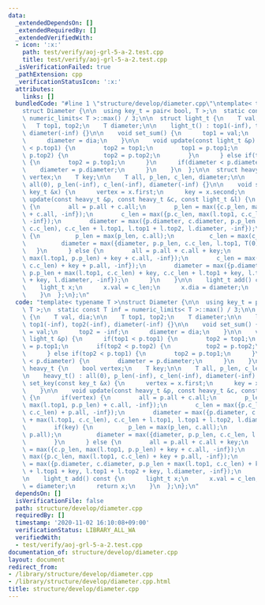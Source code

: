 ```yaml
---
data:
  _extendedDependsOn: []
  _extendedRequiredBy: []
  _extendedVerifiedWith:
  - icon: ':x:'
    path: test/verify/aoj-grl-5-a-2.test.cpp
    title: test/verify/aoj-grl-5-a-2.test.cpp
  _isVerificationFailed: true
  _pathExtension: cpp
  _verificationStatusIcon: ':x:'
  attributes:
    links: []
  bundledCode: "#line 1 \"structure/develop/diameter.cpp\"\ntemplate< typename T >\n\
    struct Diameter {\n\n  using key_t = pair< bool, T >;\n  static const T inf =\
    \ numeric_limits< T >::max() / 3;\n\n  struct light_t {\n    T val, dia;\n\n \
    \   T top1, top2;\n    T diameter;\n\n    light_t() : top1(-inf), top2(-inf),\
    \ diameter(-inf) {}\n\n    void set_sum() {\n      top1 = val;\n      top2 = -inf;\n\
    \      diameter = dia;\n    }\n\n    void update(const light_t &p) {\n      if(top1\
    \ < p.top1) {\n        top2 = top1;\n        top1 = p.top1;\n        if(top2 <\
    \ p.top2) {\n          top2 = p.top2;\n        }\n      } else if(top2 < p.top1)\
    \ {\n        top2 = p.top1;\n      }\n      if(diameter < p.diameter) {\n    \
    \    diameter = p.diameter;\n      }\n    }\n  };\n\n  struct heavy_t {\n    bool\
    \ vertex;\n    T key;\n\n    T all, p_len, c_len, diameter;\n\n    heavy_t() :\
    \ all(0), p_len(-inf), c_len(-inf), diameter(-inf) {}\n\n    void set_key(const\
    \ key_t &x) {\n      vertex = x.first;\n      key = x.second;\n    }\n\n    void\
    \ update(const heavy_t &p, const heavy_t &c, const light_t &l) {\n      if(vertex)\
    \ {\n        all = p.all + c.all;\n        p_len = max({c.p_len, max(l.top1, p.p_len)\
    \ + c.all, -inf});\n        c_len = max({p.c_len, max(l.top1, c.c_len) + p.all,\
    \ -inf});\n        diameter = max({p.diameter, c.diameter, p.p_len + max(l.top1,\
    \ c.c_len), c.c_len + l.top1, l.top1 + l.top2, l.diameter, -inf});\n        if(key)\
    \ {\n          p_len = max(p_len, c.all);\n          c_len = max(c_len, p.all);\n\
    \          diameter = max({diameter, p.p_len, c.c_len, l.top1, T(0)});\n     \
    \   }\n      } else {\n        all = p.all + c.all + key;\n        p_len = max({c.p_len,\
    \ max(l.top1, p.p_len) + key + c.all, -inf});\n        c_len = max({p.c_len, max(l.top1,\
    \ c.c_len) + key + p.all, -inf});\n        diameter = max({p.diameter, c.diameter,\
    \ p.p_len + max(l.top1, c.c_len) + key, c.c_len + l.top1 + key, l.top1 + l.top2\
    \ + key, l.diameter, -inf});\n      }\n    }\n\n    light_t add() const {\n  \
    \    light_t x;\n      x.val = c_len;\n      x.dia = diameter;\n      return x;\n\
    \    }\n  };\n};\n"
  code: "template< typename T >\nstruct Diameter {\n\n  using key_t = pair< bool,\
    \ T >;\n  static const T inf = numeric_limits< T >::max() / 3;\n\n  struct light_t\
    \ {\n    T val, dia;\n\n    T top1, top2;\n    T diameter;\n\n    light_t() :\
    \ top1(-inf), top2(-inf), diameter(-inf) {}\n\n    void set_sum() {\n      top1\
    \ = val;\n      top2 = -inf;\n      diameter = dia;\n    }\n\n    void update(const\
    \ light_t &p) {\n      if(top1 < p.top1) {\n        top2 = top1;\n        top1\
    \ = p.top1;\n        if(top2 < p.top2) {\n          top2 = p.top2;\n        }\n\
    \      } else if(top2 < p.top1) {\n        top2 = p.top1;\n      }\n      if(diameter\
    \ < p.diameter) {\n        diameter = p.diameter;\n      }\n    }\n  };\n\n  struct\
    \ heavy_t {\n    bool vertex;\n    T key;\n\n    T all, p_len, c_len, diameter;\n\
    \n    heavy_t() : all(0), p_len(-inf), c_len(-inf), diameter(-inf) {}\n\n    void\
    \ set_key(const key_t &x) {\n      vertex = x.first;\n      key = x.second;\n\
    \    }\n\n    void update(const heavy_t &p, const heavy_t &c, const light_t &l)\
    \ {\n      if(vertex) {\n        all = p.all + c.all;\n        p_len = max({c.p_len,\
    \ max(l.top1, p.p_len) + c.all, -inf});\n        c_len = max({p.c_len, max(l.top1,\
    \ c.c_len) + p.all, -inf});\n        diameter = max({p.diameter, c.diameter, p.p_len\
    \ + max(l.top1, c.c_len), c.c_len + l.top1, l.top1 + l.top2, l.diameter, -inf});\n\
    \        if(key) {\n          p_len = max(p_len, c.all);\n          c_len = max(c_len,\
    \ p.all);\n          diameter = max({diameter, p.p_len, c.c_len, l.top1, T(0)});\n\
    \        }\n      } else {\n        all = p.all + c.all + key;\n        p_len\
    \ = max({c.p_len, max(l.top1, p.p_len) + key + c.all, -inf});\n        c_len =\
    \ max({p.c_len, max(l.top1, c.c_len) + key + p.all, -inf});\n        diameter\
    \ = max({p.diameter, c.diameter, p.p_len + max(l.top1, c.c_len) + key, c.c_len\
    \ + l.top1 + key, l.top1 + l.top2 + key, l.diameter, -inf});\n      }\n    }\n\
    \n    light_t add() const {\n      light_t x;\n      x.val = c_len;\n      x.dia\
    \ = diameter;\n      return x;\n    }\n  };\n};\n"
  dependsOn: []
  isVerificationFile: false
  path: structure/develop/diameter.cpp
  requiredBy: []
  timestamp: '2020-11-02 16:10:08+09:00'
  verificationStatus: LIBRARY_ALL_WA
  verifiedWith:
  - test/verify/aoj-grl-5-a-2.test.cpp
documentation_of: structure/develop/diameter.cpp
layout: document
redirect_from:
- /library/structure/develop/diameter.cpp
- /library/structure/develop/diameter.cpp.html
title: structure/develop/diameter.cpp
---
```

